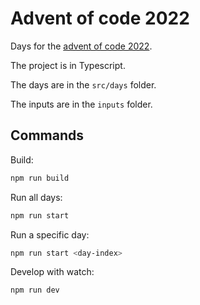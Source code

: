 # Advent of code 2022

Days for the [advent of code 2022](https://adventofcode.com/2022).

The project is in Typescript.

The days are in the `src/days` folder.

The inputs are in the `inputs` folder.

## Commands

Build:

```bash
npm run build
```

Run all days:

```bash
npm run start
```

Run a specific day:

```bash
npm run start <day-index>
```

Develop with watch:

```bash
npm run dev
```
